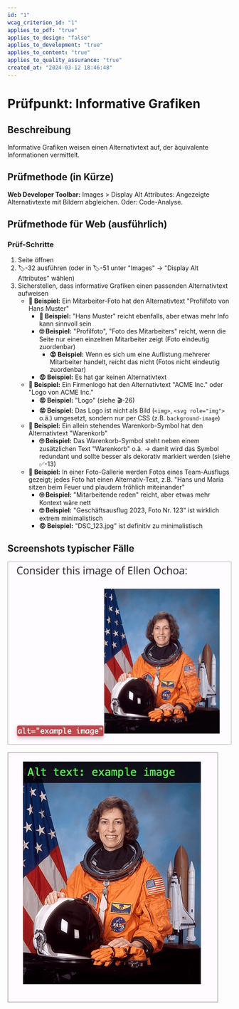 ```yaml
---
id: "1"
wcag_criterion_id: "1"
applies_to_pdf: "true"
applies_to_design: "false"
applies_to_development: "true"
applies_to_content: "true"
applies_to_quality_assurance: "true"
created_at: "2024-03-12 18:46:48"
---
```


# Prüfpunkt: Informative Grafiken

## Beschreibung

Informative Grafiken weisen einen Alternativtext auf, der äquivalente Informationen vermittelt.

## Prüfmethode (in Kürze)

**Web Developer Toolbar:** Images > Display Alt Attributes: Angezeigte Alternativtexte mit Bildern abgleichen. Oder: Code-Analyse.

## Prüfmethode für Web (ausführlich)

### Prüf-Schritte

1. Seite öffnen
1. 🏷️-32 ausführen (oder in 🏷️-51 unter "Images" → "Display Alt Attributes" wählen)
1. Sicherstellen, dass informative Grafiken einen passenden Alternativtext aufweisen
    - **🙂 Beispiel:** Ein Mitarbeiter-Foto hat den Alternativtext "Profilfoto von Hans Muster"
        - **🙂 Beispiel:** "Hans Muster" reicht ebenfalls, aber etwas mehr Info kann sinnvoll sein
        - **🙄 Beispiel:** "Profilfoto", "Foto des Mitarbeiters" reicht, wenn die Seite nur einen einzelnen Mitarbeiter zeigt (Foto eindeutig zuordenbar)
            - **😡 Beispiel:** Wenn es sich um eine Auflistung mehrerer Mitarbeiter handelt, reicht das nicht (Fotos nicht eindeutig zuordenbar)
        - **😡 Beispiel:** Es hat gar keinen Alternativtext
    - **🙂 Beispiel:** Ein Firmenlogo hat den Alternativtext "ACME Inc." oder "Logo von ACME Inc."
        - **😡 Beispiel:** "Logo" (siehe 🎬-26)
        - **😡 Beispiel:** Das Logo ist nicht als Bild (`<img>`, `<svg role="img">` o.ä.) umgesetzt, sondern nur per CSS (z.B. `background-image`)
    - **🙂 Beispiel:** Ein allein stehendes Warenkorb-Symbol hat den Alternativtext "Warenkorb"
        - **🙄 Beispiel:** Das Warenkorb-Symbol steht neben einem zusätzlichen Text "Warenkorb" o.ä. → damit wird das Symbol redundant und sollte besser als dekorativ markiert werden (siehe ✅-13)
    - **🙂 Beispiel:** In einer Foto-Gallerie werden Fotos eines Team-Ausflugs gezeigt; jedes Foto hat einen Alternativ-Text, z.B. "Hans und Maria sitzen beim Feuer und plaudern fröhlich miteinander"
        - **🙄 Beispiel:** "Mitarbeitende reden" reicht, aber etwas mehr Kontext wäre nett
        - **🙄 Beispiel:** "Geschäftsausflug 2023, Foto Nr. 123" ist wirklich extrem minimalistisch
        - **😡 Beispiel:** "DSC_123.jpg" ist definitiv zu minimalistisch

## Screenshots typischer Fälle

![Beispiel-Bild auf WebAIM (mit Web Developer Tools aktiv)](images/beispiel-bild-auf-webaim.png)

![Dasselbe Beispiel auf WebAIM (mit Image Alt Text Viewer aktiv)](images/dasselbe-beispiel-auf-webaim.png)